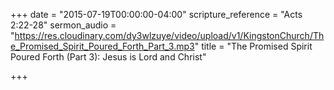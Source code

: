 +++
date = "2015-07-19T00:00:00-04:00"
scripture_reference = "Acts 2:22-28"
sermon_audio = "https://res.cloudinary.com/dy3wlzuye/video/upload/v1/KingstonChurch/The_Promised_Spirit_Poured_Forth_Part_3.mp3"
title = "The Promised Spirit Poured Forth (Part 3): Jesus is Lord and Christ"

+++
